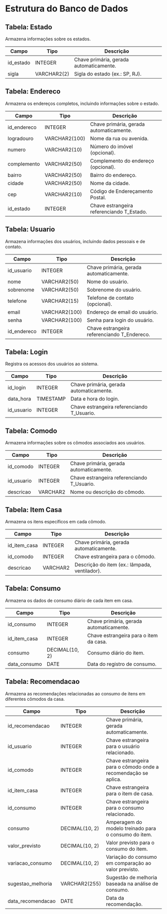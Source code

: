 # Estrutura do Banco de Dados

## Tabela: Estado
Armazena informações sobre os estados.

| Campo       | Tipo         | Descrição                                   |
|-------------|--------------|---------------------------------------------|
| id_estado   | INTEGER      | Chave primária, gerada automaticamente.     |
| sigla       | VARCHAR2(2)  | Sigla do estado (ex.: SP, RJ).              |


## Tabela: Endereco
Armazena os endereços completos, incluindo informações sobre o estado.

| Campo        | Tipo            | Descrição                                    |
|--------------|-----------------|----------------------------------------------|
| id_endereco  | INTEGER         | Chave primária, gerada automaticamente.      |
| logradouro   | VARCHAR2(100)   | Nome da rua ou avenida.                      |
| numero       | VARCHAR2(10)    | Número do imóvel (opcional).                 |
| complemento  | VARCHAR2(50)    | Complemento do endereço (opcional).          |
| bairro       | VARCHAR2(50)    | Bairro do endereço.                          |
| cidade       | VARCHAR2(50)    | Nome da cidade.                              |
| cep          | VARCHAR2(10)    | Código de Endereçamento Postal.              |
| id_estado    | INTEGER         | Chave estrangeira referenciando T_Estado.    |


## Tabela: Usuario
Armazena informações dos usuários, incluindo dados pessoais e de contato.

| Campo       | Tipo            | Descrição                                    |
|-------------|-----------------|----------------------------------------------|
| id_usuario  | INTEGER         | Chave primária, gerada automaticamente.      |
| nome        | VARCHAR2(50)    | Nome do usuário.                             |
| sobrenome   | VARCHAR2(50)    | Sobrenome do usuário.                        |
| telefone    | VARCHAR2(15)    | Telefone de contato (opcional).              |
| email       | VARCHAR2(100)   | Endereço de email do usuário.                |
| senha       | VARCHAR2(100)   | Senha para login do usuário.                 |
| id_endereco | INTEGER         | Chave estrangeira referenciando T_Endereco.  |


## Tabela: Login
Registra os acessos dos usuários ao sistema.

| Campo       | Tipo        | Descrição                                    |
|-------------|-------------|----------------------------------------------|
| id_login    | INTEGER     | Chave primária, gerada automaticamente.      |
| data_hora   | TIMESTAMP   | Data e hora do login.                        |
| id_usuario  | INTEGER     | Chave estrangeira referenciando T_Usuario.   |



## Tabela: Comodo
Armazena informações sobre os cômodos associados aos usuários.

| Campo       | Tipo        | Descrição                                    |
|-------------|-------------|----------------------------------------------|
| id_comodo   | INTEGER     | Chave primária, gerada automaticamente.      |
| id_usuario  | INTEGER     | Chave estrangeira referenciando T_Usuario.   |
| descricao   | VARCHAR2    | Nome ou descrição do cômodo.                 |



## Tabela: Item Casa
Armazena os itens específicos em cada cômodo.

| Campo              | Tipo        | Descrição                                      |
|--------------------|-------------|------------------------------------------------|
| id_item_casa       | INTEGER     | Chave primária, gerada automaticamente.        |
| id_comodo          | INTEGER     | Chave estrangeira para o cômodo.               |
| descricao          | VARCHAR2    | Descrição do item (ex.: lâmpada, ventilador).  |


## Tabela: Consumo
Armazena os dados de consumo diário de cada item em casa.

| Campo        | Tipo        | Descrição                                      |
|--------------|-------------|------------------------------------------------|
| id_consumo   | INTEGER     | Chave primária, gerada automaticamente.        |
| id_item_casa | INTEGER     | Chave estrangeira para o item da casa.         |
| consumo      | DECIMAL(10, 2) | Consumo diário do item.                     |
| data_consumo | DATE        | Data do registro de consumo.                   |

## Tabela: Recomendacao
Armazena as recomendações relacionadas ao consumo de itens em diferentes cômodos da casa.

| Campo              | Tipo            | Descrição                                                   |
|--------------------|-----------------|-------------------------------------------------------------|
| id_recomendacao    | INTEGER         | Chave primária, gerada automaticamente.                     |
| id_usuario         | INTEGER         | Chave estrangeira para o usuário relacionado.               |
| id_comodo          | INTEGER         | Chave estrangeira para o cômodo onde a recomendação se aplica. |
| id_item_casa       | INTEGER         | Chave estrangeira para o item de casa.                      |
| id_consumo         | INTEGER         | Chave estrangeira para o consumo relacionado.               |
| consumo            | DECIMAL(10, 2)  | Amperagem do modelo treinado para o consumo do item.        |
| valor_previsto     | DECIMAL(10, 2)  | Valor previsto para o consumo do item.                      |
| variacao_consumo  | DECIMAL(10, 2)  | Variação do consumo em comparação ao valor previsto.         |
| sugestao_melhoria | VARCHAR2(255)   | Sugestão de melhoria baseada na análise de consumo.          |
| data_recomendacao | DATE            | Data da recomendação.                                       |





